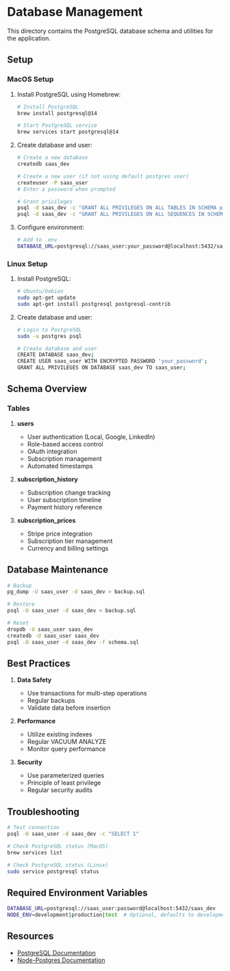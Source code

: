 # Database Management

This directory contains the PostgreSQL database schema and utilities for the application.

## Setup

### MacOS Setup

1. Install PostgreSQL using Homebrew:
   ```bash
   # Install PostgreSQL
   brew install postgresql@14

   # Start PostgreSQL service
   brew services start postgresql@14
   ```

2. Create database and user:
   ```bash
   # Create a new database
   createdb saas_dev

   # Create a new user (if not using default postgres user)
   createuser -P saas_user
   # Enter a password when prompted

   # Grant privileges
   psql -d saas_dev -c "GRANT ALL PRIVILEGES ON ALL TABLES IN SCHEMA public TO saas_user;"
   psql -d saas_dev -c "GRANT ALL PRIVILEGES ON ALL SEQUENCES IN SCHEMA public TO saas_user;"
   ```

3. Configure environment:
   ```bash
   # Add to .env
   DATABASE_URL=postgresql://saas_user:your_password@localhost:5432/saas_dev
   ```

### Linux Setup

1. Install PostgreSQL:
   ```bash
   # Ubuntu/Debian
   sudo apt-get update
   sudo apt-get install postgresql postgresql-contrib
   ```

2. Create database and user:
   ```bash
   # Login to PostgreSQL
   sudo -u postgres psql

   # Create database and user
   CREATE DATABASE saas_dev;
   CREATE USER saas_user WITH ENCRYPTED PASSWORD 'your_password';
   GRANT ALL PRIVILEGES ON DATABASE saas_dev TO saas_user;
   ```

## Schema Overview

### Tables

1. **users**
   - User authentication (Local, Google, LinkedIn)
   - Role-based access control
   - OAuth integration
   - Subscription management
   - Automated timestamps

2. **subscription_history**
   - Subscription change tracking
   - User subscription timeline
   - Payment history reference

3. **subscription_prices**
   - Stripe price integration
   - Subscription tier management
   - Currency and billing settings

## Database Maintenance

```bash
# Backup
pg_dump -U saas_user -d saas_dev > backup.sql

# Restore
psql -U saas_user -d saas_dev < backup.sql

# Reset
dropdb -U saas_user saas_dev
createdb -U saas_user saas_dev
psql -U saas_user -d saas_dev -f schema.sql
```

## Best Practices

1. **Data Safety**
   - Use transactions for multi-step operations
   - Regular backups
   - Validate data before insertion

2. **Performance**
   - Utilize existing indexes
   - Regular VACUUM ANALYZE
   - Monitor query performance

3. **Security**
   - Use parameterized queries
   - Principle of least privilege
   - Regular security audits

## Troubleshooting

```bash
# Test connection
psql -U saas_user -d saas_dev -c "SELECT 1"

# Check PostgreSQL status (MacOS)
brew services list

# Check PostgreSQL status (Linux)
sudo service postgresql status
```

## Required Environment Variables

```bash
DATABASE_URL=postgresql://saas_user:password@localhost:5432/saas_dev
NODE_ENV=development|production|test  # Optional, defaults to development
```

## Resources

- [PostgreSQL Documentation](https://www.postgresql.org/docs/)
- [Node-Postgres Documentation](https://node-postgres.com/)

